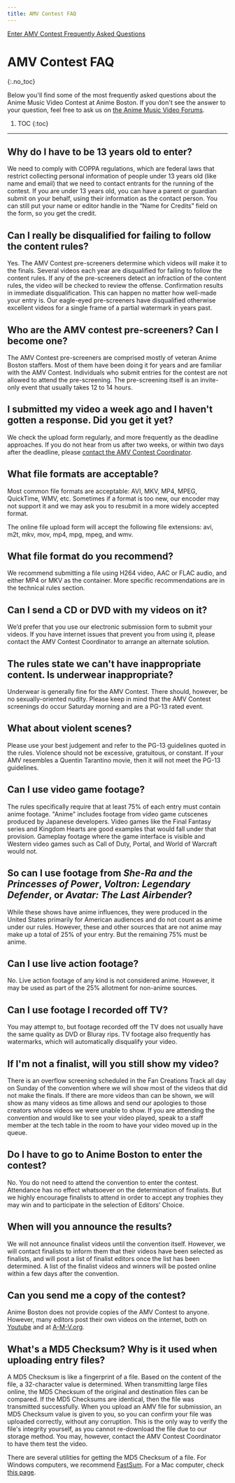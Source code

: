 ```yaml
---
title: AMV Contest FAQ
---
```

<div class="side-submenu col-sm-3 float-right">
  <a href="/AB-Site-Redesign/participation/amv/amv_form.html" class="btn btn-secondary">
    Enter AMV Contest
  </a>
  <a href="/AB-Site-Redesign/participation/amv/faq.html" class="btn btn-secondary">
    Frequently Asked Questions
  </a>
</div>

# AMV Contest FAQ
{:.no_toc}

Below you'll find some of the most frequently asked questions about the Anime Music Video Contest at Anime Boston. If you don't see the answer to your question, feel free to ask us on [the Anime Music Video Forums](https://forums.animeboston.com/viewforum.php?f=6).

1. TOC
{:toc}

---

## Why do I have to be 13 years old to enter?
We need to comply with COPPA regulations, which are federal laws that restrict collecting personal information of people under 13 years old (like name and email) that we need to contact entrants for the running of the contest. If you are under 13 years old, you can have a parent or guardian submit on your behalf, using their information as the contact person. You can still put your name or editor handle in the “Name for Credits” field on the form, so you get the credit.

## Can I really be disqualified for failing to follow the content rules?
Yes. The AMV Contest pre-screeners determine which videos will make it to the finals. Several videos each year are disqualified for failing to follow the content rules. If any of the pre-screeners detect an infraction of the content rules, the video will be checked to review the offense. Confirmation results in immediate disqualification. This can happen no matter how well-made your entry is. Our eagle-eyed pre-screeners have disqualified otherwise excellent videos for a single frame of a partial watermark in years past.

## Who are the AMV contest pre-screeners? Can I become one?
The AMV Contest pre-screeners are comprised mostly of veteran Anime Boston staffers. Most of them have been doing it for years and are familiar with the AMV Contest. Individuals who submit entries for the contest are not allowed to attend the pre-screening. The pre-screening itself is an invite-only event that usually takes 12 to 14 hours.

## I submitted my video a week ago and I haven't gotten a response. Did you get it yet?
We check the upload form regularly, and more frequently as the deadline approaches. If you do not hear from us after two weeks, or within two days after the deadline, please [contact the AMV Contest Coordinator](/coninfo/contact/42).

## What file formats are acceptable?
Most common file formats are acceptable: AVI, MKV, MP4, MPEG, QuickTime, WMV, etc. Sometimes if a format is too new, our encoder may not support it and we may ask you to resubmit in a more widely accepted format.

The online file upload form will accept the following file extensions: avi, m2t, mkv, mov, mp4, mpg, mpeg, and wmv.

## What file format do you recommend?
We recommend submitting a file using H264 video, AAC or FLAC audio, and either MP4 or MKV as the container. More specific recommendations are in the technical rules section.

## Can I send a CD or DVD with my videos on it?
We’d prefer that you use our electronic submission form to submit your videos. If you have internet issues that prevent you from using it, please contact the AMV Contest Coordinator to arrange an alternate solution.

## The rules state we can't have inappropriate content. Is underwear inappropriate?
Underwear is generally fine for the AMV Contest. There should, however, be no sexually-oriented nudity. Please keep in mind that the AMV Contest screenings do occur Saturday morning and are a PG-13 rated event.

## What about violent scenes?
Please use your best judgement and refer to the PG-13 guidelines quoted in the rules. Violence should not be excessive, gratuitous, or constant. If your AMV resembles a Quentin Tarantino movie, then it will not meet the PG-13 guidelines.

## Can I use video game footage?
The rules specifically require that at least 75% of each entry must contain anime footage. "Anime" includes footage from video game cutscenes produced by Japanese developers. Video games like the Final Fantasy series and Kingdom Hearts are good examples that would fall under that provision. Gameplay footage where the game interface is visible and Western video games such as Call of Duty, Portal, and World of Warcraft would not.

## So can I use footage from *She-Ra and the Princesses of Power*, *Voltron: Legendary Defender*, or *Avatar: The Last Airbender*?
While these shows have anime influences, they were produced in the United States primarily for American audiences and do not count as anime under our rules. However, these and other sources that are not anime may make up a total of 25% of your entry. But the remaining 75% must be anime.

## Can I use live action footage?
No. Live action footage of any kind is not considered anime. However, it may be used as part of the 25% allotment for non-anime sources.

## Can I use footage I recorded off TV?
You may attempt to, but footage recorded off the TV does not usually have the same quality as DVD or Bluray rips. TV footage also frequently has watermarks, which will automatically disqualify your video.

## If I'm not a finalist, will you still show my video?
There is an overflow screening scheduled in the Fan Creations Track all day on Sunday of the convention where we will show most of the videos that did not make the finals. If there are more videos than can be shown, we will show as many videos as time allows and send our apologies to those creators whose videos we were unable to show. If you are attending the convention and would like to see your video played, speak to a staff member at the tech table in the room to have your video moved up in the queue.

## Do I have to go to Anime Boston to enter the contest?
No. You do not need to attend the convention to enter the contest. Attendance has no effect whatsoever on the determination of finalists. But we highly encourage finalists to attend in order to accept any trophies they may win and to participate in the selection of Editors’ Choice.

## When will you announce the results?
We will not announce finalist videos until the convention itself. However, we will contact finalists to inform them that their videos have been selected as finalists, and will post a list of finalist editors once the list has been determined. A list of the finalist videos and winners will be posted online within a few days after the convention.

## Can you send me a copy of the contest?
Anime Boston does not provide copies of the AMV Contest to anyone. However, many editors post their own videos on the internet, both on [Youtube](https://www.youtube.com/) and at [A-M-V.org](https://www.animemusicvideos.org/).

## What's a MD5 Checksum? Why is it used when uploading entry files?
A MD5 Checksum is like a fingerprint of a file. Based on the content of the file, a 32-character value is determined. When transmitting large files online, the MD5 Checksum of the original and destination files can be compared. If the MD5 Checksums are identical, then the file was transmitted successfully. When you upload an AMV file for submission, an MD5 Checksum value is given to you, so you can confirm your file was uploaded correctly, without any corruption. This is the only way to verify the file's integrity yourself, as you cannot re-download the file due to our storage method. You may, however, contact the AMV Contest Coordinator to have them test the video.

There are several utilities for getting the MD5 Checksum of a file. For Windows computers, we recommend <a href="http://www.fastsum.com/" target="\_blank">FastSum</a>. For a Mac computer, check <a href="http://osxdaily.com/2009/10/13/check-md5-hash-on-your-mac/" target="\_blank">this page</a>.
